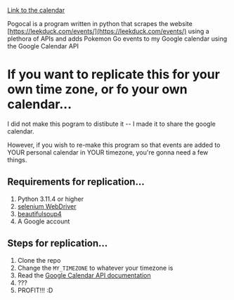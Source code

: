 [Link to the calendar](https://calendar.google.com/calendar/u/0/embed?src=scjnc5gp5gkp5cpravur377d3g@group.calendar.google.com&ctz=America/New_York)

Pogocal is a program written in python that scrapes the website [https://leekduck.com/events/](https://leekduck.com/events/) using a plethora of APIs and adds Pokemon Go events to my Google calendar using the Google Calendar API

# If you want to replicate this for your own time zone, or fo your own calendar...

I did not make this pogram to distibute it -- I made it to share the google calendar.

However, if you wish to re-make this program so that events are added to YOUR personal calendar in YOUR timezone, you're gonna need a few things.

## Requirements for replication...

1. Python 3.11.4 or higher
2. [selenium WebDriver](https://pypi.org/project/selenium/)
3. [beautifulsoup4](https://pypi.org/project/beautifulsoup4/)
4. A Google account

## Steps for replication...

1. Clone the repo
2. Change the `MY_TIMEZONE` to whatever your timezone is
3. Read the [Google Calendar API documentation](https://developers.google.com/calendar/api/quickstart/python)
4. ???
5. PROFIT!!! :D
